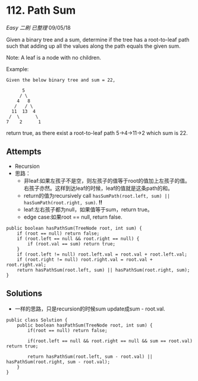 # 112. Path Sum
*Easy* *二刷* *已整理*
09/05/18

Given a binary tree and a sum, determine if the tree has a root-to-leaf path such that adding up all the values along the path equals the given sum.

Note: A leaf is a node with no children.

Example:
```
Given the below binary tree and sum = 22,

      5
     / \
    4   8
   /   / \
  11  13  4
 /  \      \
7    2      1
```
return true, as there exist a root-to-leaf path 5->4->11->2 which sum is 22.

## Attempts
* Recursion
* 思路：
  - 非leaf:如果左孩子不是空，则左孩子的值等于root的值加上左孩子的值。右孩子亦然。这样到达leaf的时候，leaf的值就是这条path的和。
  - return的值为recursively call ```hasSumPath(root.left, sum) || hasSumPath(root.right, sum)```. **!!**
  - leaf:左右孩子都为null，如果值等于sum，return true。
  - edge case:如果root == null, return false.
```
public boolean hasPathSum(TreeNode root, int sum) {
    if (root == null) return false;
    if (root.left == null && root.right == null) {
        if (root.val == sum) return true;
    }
    if (root.left != null) root.left.val = root.val + root.left.val;  
    if (root.right != null) root.right.val = root.val + root.right.val;
    return hasPathSum(root.left, sum) || hasPathSum(root.right, sum);
}
```

## Solutions
* 一样的思路，只是recursion的时候sum update成sum - root.val.
```
public class Solution {
    public boolean hasPathSum(TreeNode root, int sum) {
        if(root == null) return false;

        if(root.left == null && root.right == null && sum == root.val) return true;

        return hasPathSum(root.left, sum - root.val) || hasPathSum(root.right, sum - root.val);
    }
}
```
